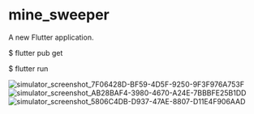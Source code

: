 # mine_sweeper
A new Flutter application.

$ flutter pub get

$ flutter run

![simulator_screenshot_7F06428D-BF59-4D5F-9250-9F3F976A753F](https://user-images.githubusercontent.com/8918999/100367054-ac72e200-3027-11eb-8fa8-6febcc4e52d3.png)
![simulator_screenshot_AB28BAF4-3980-4670-A24E-7BBBFE25B1DD](https://user-images.githubusercontent.com/8918999/100367183-dc21ea00-3027-11eb-82af-cbfc5b46beed.png)
![simulator_screenshot_5806C4DB-D937-47AE-8807-D11E4F906AAD](https://user-images.githubusercontent.com/8918999/100367102-c01e4880-3027-11eb-9231-e029c618c6fe.png)

